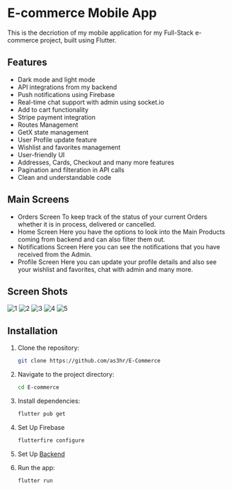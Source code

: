 # E-commerce Mobile App

This is the decriotion of my mobile application for my Full-Stack e-commerce project, built using Flutter.

## Features
- Dark mode and light mode
- API integrations from my backend
- Push notifications using Firebase
- Real-time chat support with admin using socket.io
- Add to cart functionality
- Stripe payment integration
- Routes Management
- GetX state management
- User Profile update feature
- Wishlist and favorites management
- User-friendly UI
- Addresses, Cards, Checkout and many more features
- Pagination and filteration in API calls
- Clean and understandable code

## Main Screens
- Orders Screen
  To keep track of the status of your current Orders whether it is in process, delivered or cancelled.
- Home Screen
  Here you have the options to look into the Main Products coming from backend and can also filter them out.
- Notifications Screen
  Here you can see the notifications that you have received from the Admin.
- Profile Screen
  Here you can update your profile details and also see your wishlist and favorites, chat with admin and many more.

## Screen Shots
![1](https://github.com/as3hr/E-Commerce/assets/113264020/b6866ed6-c52b-44a8-9b0d-adca12922871)
![2](https://github.com/as3hr/E-Commerce/assets/113264020/b4773108-552b-46b3-9d96-a44e928220e7)
![3](https://github.com/as3hr/E-Commerce/assets/113264020/80f4b35f-dac7-44b9-a5b2-b76309ef7b93)
![4](https://github.com/as3hr/E-Commerce/assets/113264020/67e77248-893d-4aa6-8ec7-4d47e77eb6f6)
![5](https://github.com/as3hr/E-Commerce/assets/113264020/dd1e8528-b2ea-4534-943a-bc9e04a5b2b7)

## Installation
1. Clone the repository:
   ```bash
   git clone https://github.com/as3hr/E-Commerce
2. Navigate to the project directory:
   ```bash
   cd E-commerce
3. Install dependencies:
   ```bash
   flutter pub get
4. Set Up Firebase
   ```bash
   flutterfire configure
5. Set Up
   [Backend](https://github.com/as3hr/E-commerce-Backend)
   
7. Run the app:
   ```bash
   flutter run